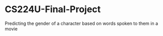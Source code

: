 # CS224U-Final-Project
Predicting the gender of a character based on words spoken to them in a movie
